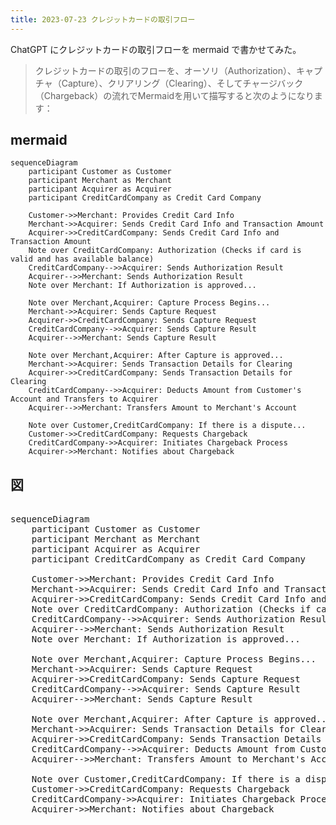 ```yaml
---
title: 2023-07-23 クレジットカードの取引フロー
---
```


ChatGPT にクレジットカードの取引フローを mermaid で書かせてみた。

> クレジットカードの取引のフローを、オーソリ（Authorization）、キャプチャ（Capture）、クリアリング（Clearing）、そしてチャージバック（Chargeback）の流れでMermaidを用いて描写すると次のようになります：

## mermaid

```mermaid
sequenceDiagram
    participant Customer as Customer
    participant Merchant as Merchant
    participant Acquirer as Acquirer
    participant CreditCardCompany as Credit Card Company

    Customer->>Merchant: Provides Credit Card Info
    Merchant->>Acquirer: Sends Credit Card Info and Transaction Amount
    Acquirer->>CreditCardCompany: Sends Credit Card Info and Transaction Amount
    Note over CreditCardCompany: Authorization (Checks if card is valid and has available balance)
    CreditCardCompany-->>Acquirer: Sends Authorization Result
    Acquirer-->>Merchant: Sends Authorization Result
    Note over Merchant: If Authorization is approved...

    Note over Merchant,Acquirer: Capture Process Begins...
    Merchant->>Acquirer: Sends Capture Request
    Acquirer->>CreditCardCompany: Sends Capture Request
    CreditCardCompany-->>Acquirer: Sends Capture Result
    Acquirer-->>Merchant: Sends Capture Result

    Note over Merchant,Acquirer: After Capture is approved...
    Merchant->>Acquirer: Sends Transaction Details for Clearing
    Acquirer->>CreditCardCompany: Sends Transaction Details for Clearing
    CreditCardCompany-->>Acquirer: Deducts Amount from Customer's Account and Transfers to Acquirer
    Acquirer-->>Merchant: Transfers Amount to Merchant's Account

    Note over Customer,CreditCardCompany: If there is a dispute...
    Customer->>CreditCardCompany: Requests Chargeback
    CreditCardCompany->>Acquirer: Initiates Chargeback Process
    Acquirer->>Merchant: Notifies about Chargeback
```

## 図

<pre class="mermaid">

sequenceDiagram
    participant Customer as Customer
    participant Merchant as Merchant
    participant Acquirer as Acquirer
    participant CreditCardCompany as Credit Card Company

    Customer->>Merchant: Provides Credit Card Info
    Merchant->>Acquirer: Sends Credit Card Info and Transaction Amount
    Acquirer->>CreditCardCompany: Sends Credit Card Info and Transaction Amount
    Note over CreditCardCompany: Authorization (Checks if card is valid and has available balance)
    CreditCardCompany-->>Acquirer: Sends Authorization Result
    Acquirer-->>Merchant: Sends Authorization Result
    Note over Merchant: If Authorization is approved...

    Note over Merchant,Acquirer: Capture Process Begins...
    Merchant->>Acquirer: Sends Capture Request
    Acquirer->>CreditCardCompany: Sends Capture Request
    CreditCardCompany-->>Acquirer: Sends Capture Result
    Acquirer-->>Merchant: Sends Capture Result

    Note over Merchant,Acquirer: After Capture is approved...
    Merchant->>Acquirer: Sends Transaction Details for Clearing
    Acquirer->>CreditCardCompany: Sends Transaction Details for Clearing
    CreditCardCompany-->>Acquirer: Deducts Amount from Customer's Account and Transfers to Acquirer
    Acquirer-->>Merchant: Transfers Amount to Merchant's Account

    Note over Customer,CreditCardCompany: If there is a dispute...
    Customer->>CreditCardCompany: Requests Chargeback
    CreditCardCompany->>Acquirer: Initiates Chargeback Process
    Acquirer->>Merchant: Notifies about Chargeback

</pre>

<script type="module">
import mermaid from 'https://cdn.jsdelivr.net/npm/mermaid@10/dist/mermaid.esm.min.mjs';
mermaid.initialize({ startOnLoad: true });
</script>
